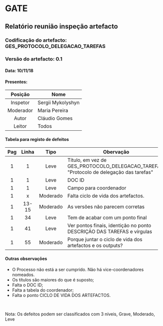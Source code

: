 # GATE
## Relatório reunião inspeção artefacto
### Codificação do artefacto: GES_PROTOCOLO_DELEGACAO_TAREFAS
### Versão do artefacto: 0.1
#### Data: 10/11/18
#### Presentes: 
|Posição|Nome
|:---:|---
|Inspetor| Sergii Mykolyshyn
|Moderador| Maria Pereira
|Autor| Cláudio Gomes
|Leitor| Todos


#### Tabela para registo de defeitos
|Pag|Linha|Tipo|Obervação
|:---:|:---:|:---:|---
|1|1|Leve|Título, em vez de GES_PROTOCOLO_DELEGACAO_TAREFAS, "Protocolo de delegação das tarefas"
|1|1|Leve|DOC ID
|1|1|Leve|Campo para coordenador
|1|x|Moderado| Falta ciclo de vida dos artefactos.
|1|13-15|Moderado|As versões não parecem corretas
|1|34|Leve|Tem de acabar com um ponto final
|1|41|Leve|Ver pontos finais, identição no ponto DESCRIÇÃO DAS TAREFAS e vírgulas
|1|55|Moderado|Porque juntar o ciclo de vida dos artefactos e os outputs?

#### Outras observações
* O Processo não está a ser cumprido. Não há vice-coordenadores nomeados.
* Os títulos são maiores do que é suposto;
* Falta o DOC ID;
* Falta a tabela do coordenador;
* Falta o ponto CICLO DE VIDA DOS ARTEFACTOS.
</br>

Nota: Os defeitos podem ser classificados com 3 níveis, Grave, Moderado, Leve
